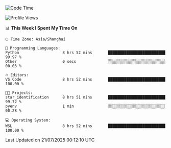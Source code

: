 <!--START_SECTION:waka-->
![Code Time](http://img.shields.io/badge/Code%20Time-3%2C040%20hrs%209%20mins-blue)

![Profile Views](http://img.shields.io/badge/Profile%20Views-0-blue)

📊 **This Week I Spent My Time On** 

```text
🕑︎ Time Zone: Asia/Shanghai

💬 Programming Languages: 
Python                   8 hrs 52 mins       █████████████████████████   99.97 % 
Other                    0 secs              ░░░░░░░░░░░░░░░░░░░░░░░░░   00.03 % 

🔥 Editors: 
VS Code                  8 hrs 52 mins       █████████████████████████   100.00 % 

🐱‍💻 Projects: 
star_identification      8 hrs 51 mins       █████████████████████████   99.72 % 
pyenv                    1 min               ░░░░░░░░░░░░░░░░░░░░░░░░░   00.28 % 

💻 Operating System: 
WSL                      8 hrs 52 mins       █████████████████████████   100.00 % 
```


 Last Updated on 21/07/2025 00:12:10 UTC
<!--END_SECTION:waka-->